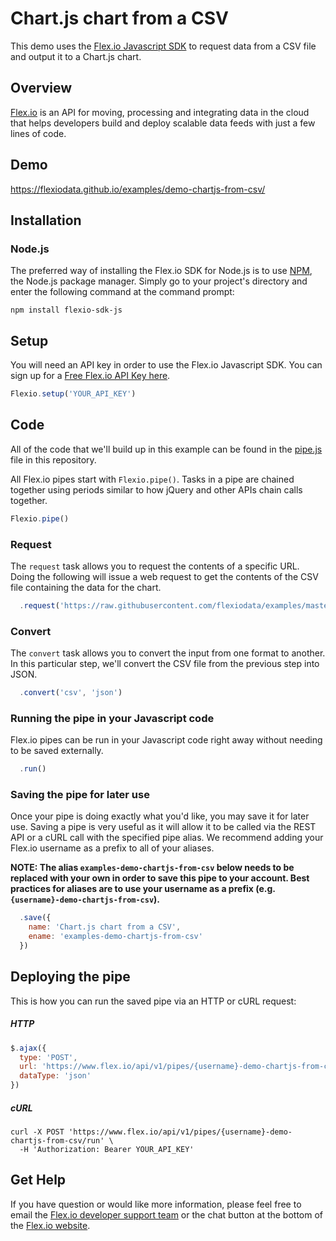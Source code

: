 # Chart.js chart from a CSV

This demo uses the [Flex.io Javascript SDK](https://www.flex.io/docs/javascript-sdk/) to request data from a CSV file and output it to a Chart.js chart.

## Overview

[Flex.io](http://Flex.io) is an API for moving, processing and integrating data in the cloud that helps developers build and deploy scalable data feeds with just a few lines of code.

## Demo

https://flexiodata.github.io/examples/demo-chartjs-from-csv/

## Installation

### Node.js

The preferred way of installing the Flex.io SDK for Node.js is to use [NPM](https://www.npmjs.com/), the Node.js package manager. Simply go to your project's directory and enter the following command at the command prompt:

```
npm install flexio-sdk-js
```

## Setup

You will need an API key in order to use the Flex.io Javascript SDK. You can sign up for a [Free Flex.io API Key here](https://www.flex.io/app/signup).

```javascript
Flexio.setup('YOUR_API_KEY')
```

## Code

All of the code that we'll build up in this example can be found in the [pipe.js](./pipe.js) file in this repository.

All Flex.io pipes start with `Flexio.pipe()`. Tasks in a pipe are chained together using periods similar to how jQuery and other APIs chain calls together.

```javascript
Flexio.pipe()
```

### Request

The `request` task allows you to request the contents of a specific URL. Doing the following will issue a web request to get the contents of the CSV file containing the data for the chart.

```javascript
  .request('https://raw.githubusercontent.com/flexiodata/examples/master/demo-chartjs-from-csv/phone-market-share.csv')
```

### Convert

The `convert` task allows you to convert the input from one format to another. In this particular step, we'll convert the CSV file from the previous step into JSON.

```javascript
  .convert('csv', 'json')
```

### Running the pipe in your Javascript code

Flex.io pipes can be run in your Javascript code right away without needing to be saved externally.

```javascript
  .run()
```

### Saving the pipe for later use

Once your pipe is doing exactly what you'd like, you may save it for later use. Saving a pipe is very useful as it will allow it to be called via the REST API or a cURL call with the specified pipe alias. We recommend adding your Flex.io username as a prefix to all of your aliases.

**NOTE: The alias `examples-demo-chartjs-from-csv` below needs to be replaced with your own in order to save this pipe to your account. Best practices for aliases are to use your username as a prefix (e.g. `{username}-demo-chartjs-from-csv`).**

```javascript
  .save({
    name: 'Chart.js chart from a CSV',
    ename: 'examples-demo-chartjs-from-csv'
  })
```

## Deploying the pipe

This is how you can run the saved pipe via an HTTP or cURL request:

##### HTTP

```javascript
$.ajax({
  type: 'POST',
  url: 'https://www.flex.io/api/v1/pipes/{username}-demo-chartjs-from-csv/run?flexio_api_key=YOUR_API_KEY',
  dataType: 'json'
})
```

##### cURL

```
curl -X POST 'https://www.flex.io/api/v1/pipes/{username}-demo-chartjs-from-csv/run' \
  -H 'Authorization: Bearer YOUR_API_KEY'
```

## Get Help

If you have question or would like more information, please feel free to email the [Flex.io developer support team](support@flex.io) or the chat button at the bottom of the [Flex.io website](https://www.flex.io).
